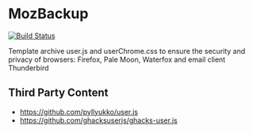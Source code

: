 <!--
This file is part of the MozBackup project,
Copyright (c) 2018 Bogachenko Vyacheslav

MozBackup is a free project: you can distribute it and/or modify
it in accordance with the MIT license published by the Massachusetts Institute of Technology.

The MozBackup project is distributed in the hope that it will be useful,
and is provided "AS IS", WITHOUT ANY WARRANTY, EXPRESSLY EXPRESSED OR IMPLIED.
WE ARE NOT RESPONSIBLE FOR ANY DAMAGES DUE TO THE USE OF THIS PROJECT OR ITS PARTS.
For more information, see the MIT license.

Author: Bogachenko Vyacheslav <https://github.com/bogachenko>
Email: bogachenkove@gmail.com
Github: https://github.com/bogachenko/mozbackup/
Last modified: 26 November 2018
License: MIT <https://github.com/bogachenko/mozbackup/blob/master/LICENSE.md>
Problem reports: https://github.com/bogachenko/mozbackup/issues
Title: README.md
URL: https://github.com/bogachenko/mozbackup/blob/master/README.md

Download the entire MozBackup project at https://github.com/bogachenko/mozbackup/archive/master.zip -->

# MozBackup
[![Build Status](https://travis-ci.org/bogachenko/mozbackup.svg?branch=master)](https://travis-ci.org/bogachenko/mozbackup)

Template archive user.js and userChrome.css to ensure the security and privacy of browsers: Firefox, Pale Moon, Waterfox and email client Thunderbird

## Third Party Content
* <https://github.com/pyllyukko/user.js>
* <https://github.com/ghacksuserjs/ghacks-user.js>